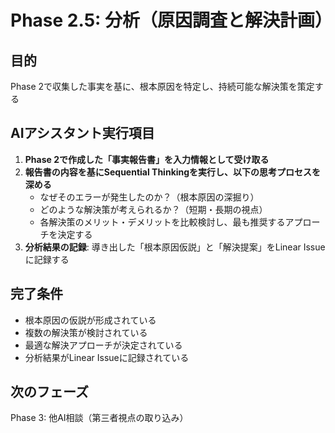 # Phase 2.5: 分析（原因調査と解決計画）

## 目的
Phase 2で収集した事実を基に、根本原因を特定し、持続可能な解決策を策定する

## AIアシスタント実行項目
1. **Phase 2で作成した「事実報告書」を入力情報として受け取る**
2. **報告書の内容を基にSequential Thinkingを実行し、以下の思考プロセスを深める**
   - なぜそのエラーが発生したのか？（根本原因の深掘り）
   - どのような解決策が考えられるか？（短期・長期の視点）
   - 各解決策のメリット・デメリットを比較検討し、最も推奨するアプローチを決定する
3. **分析結果の記録**: 導き出した「根本原因仮説」と「解決提案」をLinear Issueに記録する

## 完了条件
- 根本原因の仮説が形成されている
- 複数の解決策が検討されている
- 最適な解決アプローチが決定されている
- 分析結果がLinear Issueに記録されている

## 次のフェーズ
Phase 3: 他AI相談（第三者視点の取り込み）

